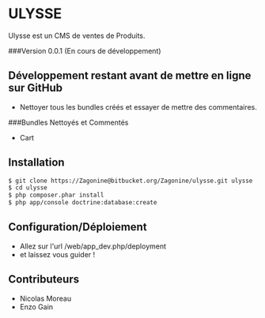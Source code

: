 ULYSSE
==========

Ulysse est un CMS de ventes de Produits.

###Version
0.0.1 (En cours de développement)


Développement restant avant de mettre en ligne sur GitHub
---------

- Nettoyer tous les bundles créés et essayer de mettre des commentaires.


###Bundles Nettoyés et Commentés

- Cart



Installation 
---------
```sh
$ git clone https://Zagonine@bitbucket.org/Zagonine/ulysse.git ulysse
$ cd ulysse
$ php composer.phar install
$ php app/console doctrine:database:create
```

Configuration/Déploiement
---------
 
- Allez sur l'url /web/app_dev.php/deployment 
- et laissez vous guider !


Contributeurs
---------
- Nicolas Moreau
- Enzo Gain
